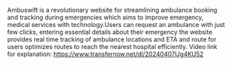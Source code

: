 Ambuswift is a revolutionary website for streamlining ambulance booking and tracking during emergencies which aims to improve emergency, medical services with technology.Users can request an ambulance with just few clicks, entering essential details about their emergency the website provides real time tracking of ambulance locations and ETA and route for users optimizes routes to reach the nearest hospital efficiently.
Video link for explanation: https://www.transfernow.net/dl/20240407lJg4KU52
